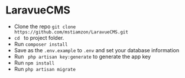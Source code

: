# LaravueCMS
* Clone the repo ` git clone https://github.com/mstiamzon/LaravueCMS.git  `
* `cd ` to project folder. 
* Run ` composer install `
* Save as the `.env.example` to `.env` and set your database information 
* Run ` php artisan key:generate` to generate the app key
* Run ` npm install ` 
* Run ` php artisan migrate ` 